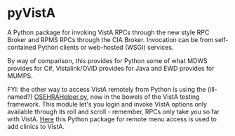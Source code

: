 pyVistA
=======

A Python package for invoking VistA RPCs through the new style RPC Broker and RPMS RPCs through the CIA Broker. Invocation can be from self-contained Python clients or web-hosted (WSGI) services. 

By way of comparison, this provides for Python some of what MDWS provides for C#, Vistalink/OVID provides for Java and EWD provides for MUMPS.

FYI: the other way to access VistA remotely from Python is using the (ill-named?) <a href="https://github.com/OSEHRA/OSEHRA-Automated-Testing/blob/master/lib/vista/OSEHRAHelper.py">OSEHRAHelper.py</a>, now in the bowels of the VistA testing framework. This module let's you login and invoke VistA options only available through its roll and scroll - remember, RPCs only take you so far with VistA. <a href="https://github.com/OSEHRA/OSEHRA-Automated-Testing/blob/master/ClinicSetup.py.in">Here</a> this Python package for remote menu access is used to add clinics to VistA.
